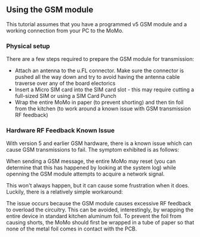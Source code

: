 ## Using the GSM module

This tutorial assumes that you have a programmed v5 GSM module and a working connection from your PC to the MoMo.

### Physical setup

There are a few steps required to prepare the GSM module for transmission:

- Attach an antenna to the u.FL connector.  Make sure the connector is pushed all the way down and try to avoid having the antenna cable traverse over any of the board electorics
- Insert a Micro SIM card into the SIM card slot - this may require cutting a full-sized SIM or using a SIM Card Punch
- Wrap the entire MoMo in paper (to prevent shorting) and then tin foil from the kitchen (to work around a known issue with GSM transmission RF feedback)

### Hardware RF Feedback Known Issue

With version 5 and earlier GSM hardware, there is a known issue which can cause GSM transmissions to fail.  The symptom exhibited is as follows:

When sending a GSM message, the entire MoMo may reset (you can determine that this has happened by looking at the system log) while openning the GSM module attempts to acquire a network signal.

This won't always happen, but it can cause some frustration when it does.  Luckily, there is a relatively simple workaround:

The issue occurs because the GSM module causes excessive RF feedback to overload the circuitry.  This can be avoided, interestingly, by wrapping the entire device in standard kitchen aluminum foil.  To prevent the foil from causing shorts, the MoMo should first be wrapped in a tube of paper so that none of the metal foil comes in contact with the PCB.
